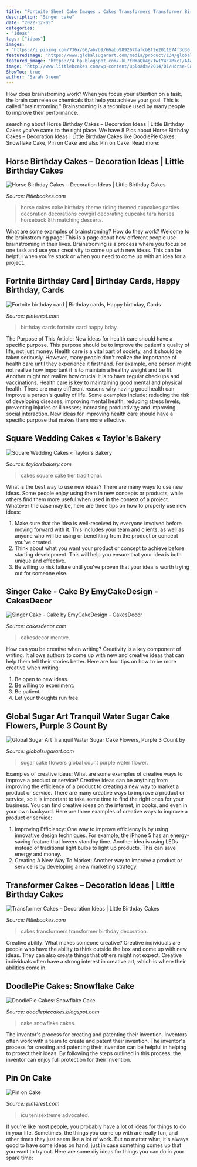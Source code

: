 ```yaml
---
title: "Fortnite Sheet Cake Images : Cakes Transformers Transformer Birthday Decoration"
description: "Singer cake"
date: "2022-12-05"
categories:
- "ideas"
tags: ["ideas"]
images:
- "https://i.pinimg.com/736x/66/ab/b9/66abb989267fafcb8f2e2011674f3d36.jpg"
featuredImage: "https://www.globalsugarart.com/media/product/134/global-sugar-art-tranquil-water-sugar-cake-flowers-purple-3-count-by-chef-alan-tetreault-6f9.jpg"
featured_image: "https://4.bp.blogspot.com/-kL7fNmaQk4g/Tw1Y4F7MkcI/AAAAAAAAA94/x7-HM7iu8w4/s1600/001.JPG"
image: "http://www.littlebcakes.com/wp-content/uploads/2014/01/Horse-Cake-Decorations.jpg"
ShowToc: true
author: "Sarah Green"
---
```



How does brainstroming work?
When you focus your attention on a task, the brain can release chemicals that help you achieve your goal. This is called "brainstroming." Brainstroming is a technique used by many people to improve their performance.

	

		
searching about Horse Birthday Cakes – Decoration Ideas | Little Birthday Cakes you've came to the right place. We have 8 Pics about Horse Birthday Cakes – Decoration Ideas | Little Birthday Cakes like DoodlePie Cakes: Snowflake Cake, Pin on Cake and also Pin on Cake. Read more:
		
    
## Horse Birthday Cakes – Decoration Ideas | Little Birthday Cakes

<img loading=lazy src="http://www.littlebcakes.com/wp-content/uploads/2014/01/Horse-Cake-Decorations.jpg" onerror="this.onerror=null;this.src='https://tse3.mm.bing.net/th?id=OIP.4Ac7tCyMWtoXCQ7ok_iQRQHaKV&amp;pid=15.1';" alt="Horse Birthday Cakes – Decoration Ideas | Little Birthday Cakes">

_Source: littlebcakes.com_

>horse cakes cake birthday theme riding themed cupcakes parties decoration decorations cowgirl decorating cupcake tara horses horseback 8th matching desserts. 

	

What are some examples of brainstroming? How do they work?
Welcome to the brainstroming page! This is a page about how different people use brainstroming in their lives. Brainstroming is a process where you focus on one task and use your creativity to come up with new ideas. This can be helpful when you're stuck or when you need to come up with an idea for a project.

    
## Fortnite Birthday Card | Birthday Cards, Happy Birthday, Cards

<img loading=lazy src="https://i.pinimg.com/736x/c0/09/ae/c009ae4b02923024e58346b27f0355ba.jpg" onerror="this.onerror=null;this.src='https://tse1.mm.bing.net/th?id=OIP.wgyr6esXAppSdkKEHjwbOwHaJ3&amp;pid=15.1';" alt="Fortnite birthday card | Birthday cards, Happy birthday, Cards">

_Source: pinterest.com_

>birthday cards fortnite card happy bday. 

	

The Purpose of This Article: New ideas for health care should have a specific purpose. This purpose should be to improve the patient's quality of life, not just money.
Health care is a vital part of society, and it should be taken seriously. However, many people don't realize the importance of health care until they experience it firsthand. For example, one person might not realize how important it is to maintain a healthy weight and be fit. Another might not realize how crucial it is to have regular checkups and vaccinations. Health care is key to maintaining good mental and physical health. There are many different reasons why having good health can improve a person's quality of life. Some examples include: reducing the risk of developing diseases; improving mental health; reducing stress levels; preventing injuries or illnesses; increasing productivity; and improving social interaction. New ideas for improving health care should have a specific purpose that makes them more effective.

    
## Square Wedding Cakes « Taylor&#039;s Bakery

<img loading=lazy src="http://www.taylorsbakery.com/wordpress/wp-content/uploads/2010/03/4-Tier-Square-Traditional.jpg" onerror="this.onerror=null;this.src='https://tse2.mm.bing.net/th?id=OIP.gnXJKv2PVea67AOW0hI1kQHaKq&amp;pid=15.1';" alt="Square Wedding Cakes « Taylor&#039;s Bakery">

_Source: taylorsbakery.com_

>cakes square cake tier traditional. 

	

What is the best way to use new ideas?
There are many ways to use new ideas. Some people enjoy using them in new concepts or products, while others find them more useful when used in the context of a project. Whatever the case may be, here are three tips on how to properly use new ideas:
1. Make sure that the idea is well-received by everyone involved before moving forward with it. This includes your team and clients, as well as anyone who will be using or benefiting from the product or concept you've created.
2. Think about what you want your product or concept to achieve before starting development. This will help you ensure that your idea is both unique and effective.
3. Be willing to risk failure until you've proven that your idea is worth trying out for someone else.

    
## Singer Cake - Cake By EmyCakeDesign - CakesDecor

<img loading=lazy src="https://pic.cakesdecor.com/m/opnnoo8d340uvjkwo9ai.jpg" onerror="this.onerror=null;this.src='https://tse2.mm.bing.net/th?id=OIP.rhJB9nwuvUN-_XjseEaCowHaKj&amp;pid=15.1';" alt="Singer Cake - Cake by EmyCakeDesign - CakesDecor">

_Source: cakesdecor.com_

>cakesdecor mentve. 

	

How can you be creative when writing?
Creativity is a key component of writing. It allows authors to come up with new and creative ideas that can help them tell their stories better. Here are four tips on how to be more creative when writing:
1. Be open to new ideas.
2. Be willing to experiment.
3. Be patient.
4. Let your thoughts run free.

    
## Global Sugar Art Tranquil Water Sugar Cake Flowers, Purple 3 Count By

<img loading=lazy src="https://www.globalsugarart.com/media/product/134/global-sugar-art-tranquil-water-sugar-cake-flowers-purple-3-count-by-chef-alan-tetreault-6f9.jpg" onerror="this.onerror=null;this.src='https://tse1.mm.bing.net/th?id=OIP._5CvGK5624tz3xI87_JIZgHaLH&amp;pid=15.1';" alt="Global Sugar Art Tranquil Water Sugar Cake Flowers, Purple 3 Count by">

_Source: globalsugarart.com_

>sugar cake flowers global count purple water flower. 

	

Examples of creative ideas: What are some examples of creative ways to improve a product or service?
Creative ideas can be anything from improving the efficiency of a product to creating a new way to market a product or service. There are many creative ways to improve a product or service, so it is important to take some time to find the right ones for your business. You can find creative ideas on the internet, in books, and even in your own backyard. Here are three examples of creative ways to improve a product or service: 
1. Improving Efficiency: One way to improve efficiency is by using innovative design techniques. For example, the iPhone 5 has an energy-saving feature that lowers standby time. Another idea is using LEDs instead of traditional light bulbs to light up products. This can save energy and money. 
2. Creating A New Way To Market: Another way to improve a product or service is by developing a new marketing strategy.

    
## Transformer Cakes – Decoration Ideas | Little Birthday Cakes

<img loading=lazy src="http://www.littlebcakes.com/wp-content/uploads/2014/01/Transformers-Cakes.jpg" onerror="this.onerror=null;this.src='https://tse4.mm.bing.net/th?id=OIP.eHYRBmX5yNIexl5GHSDxVQHaJ4&amp;pid=15.1';" alt="Transformer Cakes – Decoration Ideas | Little Birthday Cakes">

_Source: littlebcakes.com_

>cakes transformers transformer birthday decoration. 

	

Creative ability: What makes someone creative?
Creative individuals are people who have the ability to think outside the box and come up with new ideas. They can also create things that others might not expect. Creative individuals often have a strong interest in creative art, which is where their abilities come in.

    
## DoodlePie Cakes: Snowflake Cake

<img loading=lazy src="https://4.bp.blogspot.com/-kL7fNmaQk4g/Tw1Y4F7MkcI/AAAAAAAAA94/x7-HM7iu8w4/s1600/001.JPG" onerror="this.onerror=null;this.src='https://tse4.mm.bing.net/th?id=OIP.Towl6ErtU2E1U5SgMabNewHaLJ&amp;pid=15.1';" alt="DoodlePie Cakes: Snowflake Cake">

_Source: doodlepiecakes.blogspot.com_

>cake snowflake cakes. 

	

The inventor's process for creating and patenting their invention.
Inventors often work with a team to create and patent their invention. The inventor's process for creating and patenting their invention can be helpful in helping to protect their ideas. By following the steps outlined in this process, the inventor can enjoy full protection for their invention.

    
## Pin On Cake

<img loading=lazy src="https://i.pinimg.com/736x/66/ab/b9/66abb989267fafcb8f2e2011674f3d36.jpg" onerror="this.onerror=null;this.src='https://tse4.mm.bing.net/th?id=OIP.QIF3HvDxFv-W9xL_tgYLhQHaJ3&amp;pid=15.1';" alt="Pin on Cake">

_Source: pinterest.com_

>icu tenisextreme advocated. 

	

If you're like most people, you probably have a lot of ideas for things to do in your life. Sometimes, the things you come up with are really fun, and other times they just seem like a lot of work. But no matter what, it's always good to have some ideas on hand, just in case something comes up that you want to try out. Here are some diy ideas for things you can do in your spare time: 

